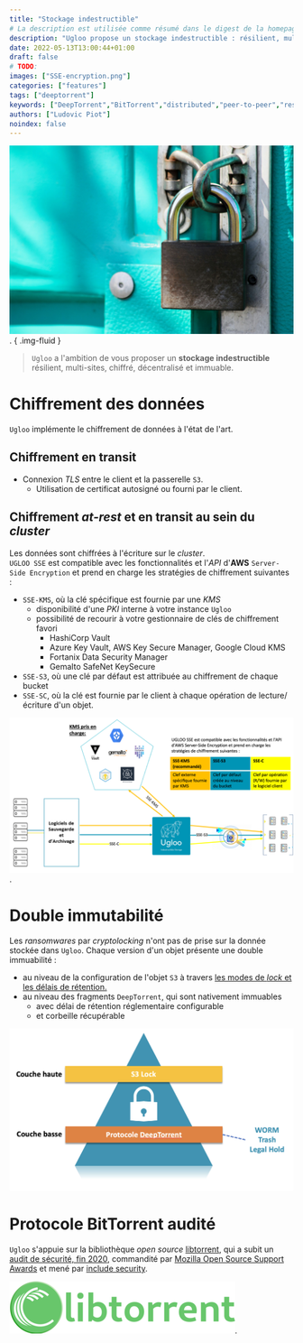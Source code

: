 ```yaml
---
title: "Stockage indestructible"
# La description est utilisée comme résumé dans le digest de la homepage
description: "Ugloo propose un stockage indestructible : résilient, multi-sites, chiffré, décentralisé et immuable."
date: 2022-05-13T13:00:44+01:00
draft: false
# TODO:
images: ["SSE-encryption.png"]
categories: ["features"]
tags: ["deeptorrent"]
keywords: ["DeepTorrent","BitTorrent","distributed","peer-to-peer","resilient"]
authors: ["Ludovic Piot"]
noindex: false
---
```


![Un verrou sur les données](kaffeebart-KrPulSdUetk-unsplash.jpg "Un verrou sur les données").
{ .img-fluid }

> `Ugloo` a l'ambition de vous proposer un **stockage indestructible**  
> résilient, multi-sites, chiffré, décentralisé et immuable.

# Chiffrement des données

`Ugloo` implémente le chiffrement de données à l'état de l'art.

## Chiffrement en transit

<!-- FIX: bug sur les sauts de lignes des puces -->
* Connexion _TLS_ entre le client et la passerelle `S3`.
  * Utilisation de certificat autosigné ou fourni par le client.

## Chiffrement _at-rest_ et en transit au sein du _cluster_

Les données sont chiffrées à l'écriture sur le _cluster_.  
`UGLOO SSE` est compatible avec les fonctionnalités et l'_API_ d'**AWS** `Server-Side Encryption` et prend en charge les stratégies de chiffrement suivantes :
* `SSE-KMS`, où la clé spécifique est fournie par une _KMS_
  * disponibilité d'une _PKI_ interne à votre instance `Ugloo`
  * possibilité de recourir à votre gestionnaire de clés de chiffrement favori
    * HashiCorp Vault
    * Azure Key Vault, AWS Key Secure Manager, Google Cloud KMS
    * Fortanix Data Security Manager
    * Gemalto SafeNet KeySecure
* `SSE-S3`, où une clé par défaut est attribuée au chiffrement de chaque bucket
* `SSE-SC`, où la clé est fournie par le client à chaque opération de lecture/écriture d'un objet.

![Schéma du chiffrement at-rest](SSE-encryption.png "Schéma du chiffrement at-rest").

# Double immutabilité

Les _ransomwares_ par _cryptolocking_ n'ont pas de prise sur la donnée stockée dans `Ugloo`. Chaque version d'un objet présente une double immuabilité :
* au niveau de la configuration de l'objet `S3` à travers [les modes de _lock_ et les délais de rétention.](#gestion-de-versions-et-cycle-de-vie)
* au niveau des fragments `DeepTorrent`, qui sont nativement immuables
  * avec délai de rétention réglementaire configurable
  * et corbeille récupérable 

![Double immuabilité](double-immutability.png "schéma d'immuabilité à 2 étages")

# Protocole BitTorrent audité

`Ugloo` s'appuie sur la bibliothèque _open source_ [libtorrent](https://www.libtorrent.org/), qui a subit un [audit de sécurité, fin 2020](https://www.libtorrent.org/security-audit.html), commandité par [Mozilla Open Source Support Awards](https://www.mozilla.org/en-US/moss/) et mené par [include security](https://IncludeSecurity.com/).

![Logo libtorrent](libtorrent-logo.png "Logo libtorrent").